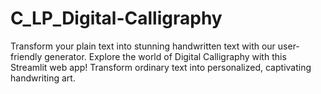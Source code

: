 # C_LP_Digital-Calligraphy
Transform your plain text into stunning handwritten text with our user-friendly generator. Explore the world of Digital Calligraphy with this Streamlit web app! Transform ordinary text into personalized, captivating handwriting art.
